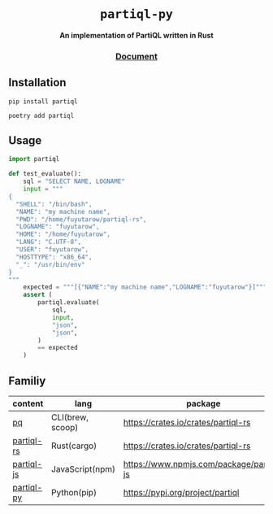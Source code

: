 <div align="center">
  <h1><code>partiql-py</code></h1>
  <strong>An implementation of PartiQL written in Rust</strong>

  <h3>
    <a href="https://partiql.vercel.app">Document</a>
  </h3>
</div>

## Installation
```sh:$
pip install partiql
```
```sh:$
poetry add partiql
```

## Usage
```py:test_partiql.py
import partiql

def test_evaluate():
    sql = "SELECT NAME, LOGNAME"
    input = """
{
  "SHELL": "/bin/bash",
  "NAME": "my machine name",
  "PWD": "/home/fuyutarow/partiql-rs",
  "LOGNAME": "fuyutarow",
  "HOME": "/home/fuyutarow",
  "LANG": "C.UTF-8",
  "USER": "fuyutarow",
  "HOSTTYPE": "x86_64",
  "_": "/usr/bin/env"
}
"""
    expected = """[{"NAME":"my machine name","LOGNAME":"fuyutarow"}]"""
    assert (
        partiql.evaluate(
            sql,
            input,
            "json",
            "json",
        )
        == expected
    )
```


## Familiy
| content | lang | package |
| --- | --- | --- |
| [pq](https://github.com/fuyutarow/partiql-rs/blob/alpha/src/bin/pq.rs) | CLI(brew, scoop) | https://crates.io/crates/partiql-rs |
| [partiql-rs](https://github.com/fuyutarow/partiql-rs) | Rust(cargo) | https://crates.io/crates/partiql-rs |
| [partiql-js](https://github.com/fuyutarow/partiql-rs/tree/alpha/partiql-js) | JavaScript(npm) | https://www.npmjs.com/package/partiql-js |
| [partiql-py](https://github.com/fuyutarow/partiql-rs/tree/alpha/partiql-py) | Python(pip) | https://pypi.org/project/partiql |
